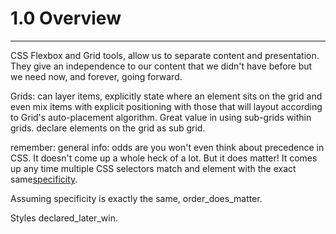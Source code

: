 # 1.0 Overview

---

CSS Flexbox and Grid tools, allow us to separate content and presentation.
They give an independence to our content that we didn't have before but we need now, and forever, going forward.

  Grids: can layer items, explicitly state where an element sits on the grid and even mix items with explicit positioning with those that will layout according to Grid's auto-placement algorithm.  Great value in using sub-grids within grids. declare elements on the grid as sub grid.

remember:
general info: odds are you won't even think about precedence in CSS. It doesn't come up a whole heck of a lot. But it does matter! It comes up any time multiple CSS selectors match and element with the exact same[specificity](https://css-tricks.com/specifics-on-css-specificity/).

Assuming specificity is exactly the same, order_does_matter.

Styles declared_later_win.